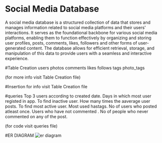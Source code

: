 # Social Media Database


A social media database is a structured collection of data that stores and manages information related to social media platforms and their users' interactions. It serves as the foundational backbone for various social media platforms, enabling them to function effectively by organizing and storing user profiles, posts, comments, likes, followers and other forms of user-generated content. The database allows for efficient retrieval, storage, and manipulation of this data to provide users with a seamless and interactive experience.

#Table Creation
users
photos
comments
likes
follows
tags
photo_tags

(for more info visit Table Creation file)

#Insertion
for  info visit Table Creation file

#queries
Top 3 users according to created date.
Days in which most user registed in app.
To find inactive user.
How many times the aaverage user posts.
To find most active user.
Most used hastags.
No of users who posted atleast once.
Users who have not commented .
No of people who never commented on any of the post.

(for code visit queries file)


#ER DIAGRAM
![er diagram](https://github.com/RishabInanni/socialmediadatabase/assets/110304592/4a6518e2-1c21-4627-90fa-6582f99cce54)





 


